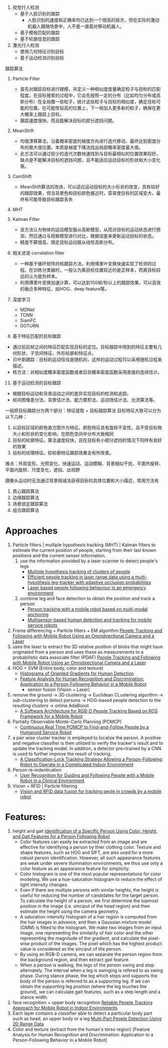 1. 视觉行人检测
   * 基于人脸识别的跟踪
     * 人脸识别的速度和正确率均已达到一个很高的层次，但在实际的激动机器人跟随场景中，人不是一直面对移动机器人。
   * 基于模板匹配的跟踪
   * 基于轮廓信息的跟踪
2. 激光行人检测
   * 使用几何特征识别目标
   * 基于运动检测识别目标


跟踪算法
1. Particle Filter
   * 首先对跟踪目标进行建模，并定义一种相似度度量确定粒子与目标的匹配程度。在目标搜索的过程中，它会先按照一定的分布（比如均匀分布或高斯分布）在全局撒一些粒子，统计这些粒子与目标的相似度，确定目标可能的位置。在可能性较高的位置上，下一帧加入更多新的粒子，确保在更大概率上跟踪上目标。
   * 跟踪速度很快，而且能解决目标的部分遮挡问题。
2. MeanShift
   * 均值漂移算法，沿着概率密度的梯度方向进行迭代移动，最终达到密度分布的极大值位置。本质是梯度下降法找出局部概率密度最大值。
   * 此方法可以通过较少的迭代次数快速找到与目标最相似的位置效果较好。缺点是不能解决目标的遮挡问题，且不能适应运动目标的形状和大小变化等。
3. CamShift
   * MeanShift算法的改进，可以适应运动目标的大小形状的改变，具有较好的跟踪效果，但当背景色和目标颜色接近时，容易使目标的区域变大，最终有可能导致目标跟踪丢失
4. MHT 
5. Kalman Filter
   * 该方法认为物体的运动模型服从高斯模型，从而对目标的运动状态进行预测，然后通过与观察模型进行对比，根据误差来更新运动目标的状态。
   * 精度不算很高，限定目标运动服从线性高斯分布。
6. 相关滤波 correlation filter
   * 一种基于循环矩阵的核跟踪方法，利用傅里叶变换快速实现了检测的过程。在训练分类器时，一般认为离目标位置较近的是正样本，而离目标较远的认为是负样本。
   * 利用傅里叶变换加速计算，可以达到100帧/秒以上的跟踪效果。可以高效的融合多种特征，如HOG、deep feature等。
7. 深度学习
   * MDNet
   * TCNN
   * SiamFC
   * GOTURN

8.  基于特征匹配的目标跟踪
   * 通过前后帧之间的特征匹配实现目标的定位。目标跟踪中用到的特征主要有几何形状，子空间特征，外形轮廓和特征点。
   * 贝叶斯跟踪：目标的运动往往是随机的，这样的运动过程可以采用随机过程来描述。
   * 核方法：对相似度概率密度函数或者后验概率密度函数采用直接的连续估计。
11. 基于运动检测的目标跟踪
   * 根据目标运动和背景运动之间的差异实现目标的检测和追踪。
   * 帧间图像差分法、背景估计法、能力累积法、运动场估计法、光流算法等。

一般把目标跟踪分为两个部分：特征提取 + 目标跟踪算法
目标特征大致可以分为以下几种：
1. 以目标区域的颜色直方图作为特征。颜色特征具有旋转不变性，且不受目标物大小和形状的变化影响，在颜色空间中分布大致相同
2. 目标的轮廓特征。算法速度较快，且在目标有小部分遮挡的情况下同样有良好的效果
3. 目标的纹理特征。较轮廓特征跟踪效果会有所改善。

难点：外观变形、光照变化、快速运动、运动模糊、背景相似干扰、平面外旋转、平面内旋转、尺度变化、遮挡、出视野

摄像头运动时无法通过背景相减法获得目标的具体位置和大小描述，常用方法有
1. 质心跟踪算法
2. 边缘跟踪算法
3. 场景锁定跟踪算法
4. 组合跟踪算法


# Approaches
1. Particle filters | multiple hypothesis tracking (MHT) | Kalman filters to estimate the current position of people, starting from their last known positions and the current sensor information.
   1. use the information provided by a laser scanner to detect people's legs
      * [Multiple hypothesis tracking of clusters of people](http://persoal.citius.usc.es/manuel.mucientes/pubs/Mucientes06_iros.pdf)
      * [Efficient people tracking in laser range data using a multi-hypothesis leg-tracker with adaptive occlusion probabilities](https://ieeexplore.ieee.org/stamp/stamp.jsp?tp=&arnumber=4543447)
      * [Laser based people following behaviour in an emergency environment](https://link.springer.com/content/pdf/10.1007%2F978-3-642-10817-4.pdf)
   2. combine leg and face detection to obtain the position and track a person
      * [Person tracking with a mobile robot based on multi-modal anchoring](http://citeseerx.ist.psu.edu/viewdoc/download?doi=10.1.1.8.5194&rep=rep1&type=pdf)
      * [Multisensor-based human detection and tracking for mobile service robots](http://eprints.lincoln.ac.uk/2096/1/Bellotto2009.pdf)
2. Frame differencing + Particle filters + EM algorithm [People Tracking and Following with Mobile Robot Using an Omnidirectional Camera and a Laser](https://ieeexplore.ieee.org/stamp/stamp.jsp?tp=&arnumber=1641769)
3. uses the laser to extract the 3D relative position of blobs that might have originated from a person and uses these as measurements to a probabilistic data associate filter (PDAF) [People Tracking and Following with Mobile Robot Using an Omnidirectional Camera and a Laser](https://ieeexplore.ieee.org/stamp/stamp.jsp?tp=&arnumber=1641769)
4. HOG + SVM (Entire body, color and texture)
   * [Histograms of Oriented Gradients for Human Detection](https://hal.inria.fr/file/index/docid/548512/filename/hog_cvpr2005.pdf) 
   * [Feature Analysis for Human Recognition and Discrimination: Application to a Person-Following Behavior in a Mobile Robot](https://www.sciencedirect.com/science/article/pii/S092188901200070X)
     * sensor fusion (Vision + Laser)
5. remove the ground -> 3D clustering -> Euclidean CLustering algorithm -> sub-clustering to detect persons -> HOG-based people detection to the resulting clusters -> online AdaBoost
   * [A Software Architecture for RGB-D People Tracking Based on ROS Framework for a Mobile Robot](https://link.springer.com/content/pdf/10.1007%2F978-3-642-35485-4.pdf)
6. Partially Observable Monte-Carlo Planning (POMCP)
   * [Continuous Real Time POMCP to Find-and-Follow People by a Humanoid Service Robot](https://ieeexplore.ieee.org/stamp/stamp.jsp?tp=&arnumber=7041445)
7. a pair wise cluster tracker is empleyed to localize the person. A positive and negative classifier is then utilized to verify the tracker's result and to update the tracking model. In addition, a detector pre=trained by a CNN is used to further improve the result of tracking.
   * [A Classification-Lock Tracking Strategy Allowing a Person-Following Robot to Operate in a Complicated Indoor Environment](https://www.ncbi.nlm.nih.gov/pmc/articles/PMC6263996/pdf/sensors-18-03903.pdf)
8. Person re-indentication
   * [User Recognition for Guiding and Following People with a Mobile Robot in a Clinical Environment](https://ieeexplore.ieee.org/stamp/stamp.jsp?tp=&arnumber=7353880)
9. Vision + RFID | Particle filtering
   * [Vision and RFID data fusion for tracking peole in crowds by a mobile robot](https://www.sciencedirect.com/science/article/pii/S1077314210000317)


# Features:
1. height and gait [Identification of a Specific Person Using Color, Height, and Gait Features for a Person Following Robot](https://www.sciencedirect.com/science/article/pii/S0921889015303225)
   * Color features can easily be extracted from an image and are effective for identifying a person by thier clothing color. Texture and shape features, such as HOG and SIFT, are also used for a more robust person identification. However, all such appearance features are weak under severe illumination environments, we thus use only a color feature as an appearance feature for simplicity.
   * Color histogram is one of the most popular representations for color modeling. We use a hue-saturation histogram to reduce the effect of light intensity changes.
   * Even if there are multiple persons with similar heights, the height is useful for reducing the number of candidates for the target person. To calculate the height of a person, we first determine the topmost position in the image (i.e. sinciput of the head region) and then estimate the height using the camera geometry.
   * A saturation-intensity histogram of a hair region is computed from the hair images in advance, and then a Gaussian mixture model (GMM) is fitted to the histogram. We make two images from an input image, one representing the similarity of hair color and the other representing the magnitude of the gradient, and calculate the pixel-wise product of the images. The pixel which has the highest product value is considered as the sinciput of the person.
   * By using an RGB-D camera, we can separate the person region from the background region, and then extract gait feature.
   * When a person is walking, the legs of the person swing and stop alternately. The interval when a leg is swinging is refered to as swing phase. During stance phase, the leg which stops and supports the body of the person is referred to as a supporting leg. If we can obtain the supporting leg position (where the leg touches the ground), we can calculate gait features, such as a step length and a stance width.
2. face recognition + upper body recognition [Reliable People Tracking Approach for Mobile Robot in Indoor Environments](https://www.sciencedirect.com/science/article/pii/S0736584509000611/pdfft?md5=eafdb955f326ea7c61697f7130c167e6&pid=1-s2.0-S0736584509000611-main.pdf)
3. Each layer contains a classifier able to detect a particular body part such as head, an upper body or a leg [Multi-Part People Detection Using 2D Range Data](http://robotics.ait.kyushu-u.ac.jp/kurazume/papers/IJSR10-Oscar.pdf)
4. Color and texture (extract from the human's torso region) [Feature Analysis for Human Recognition and Discrimination: Application to a Person-Following Behavior in a Mobile Robot]

